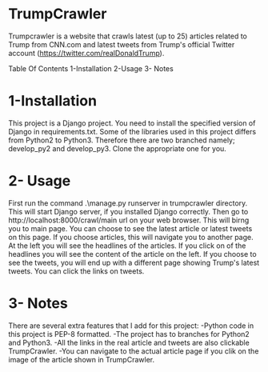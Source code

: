 # TrumpCrawler
Trumpcrawler is a website that crawls latest (up to 25) articles related to Trump from CNN.com and latest tweets from Trump's official Twitter account (https://twitter.com/realDonaldTrump).

Table Of Contents
1-Installation
2-Usage
3- Notes

# 1-Installation

This project is a Django project. You need to install the specified version of Django in requirements.txt.
Some of the libraries used in this project differs from Python2 to Python3. Therefore there are two branched namely; develop_py2 and develop_py3. Clone the appropriate one for you.

# 2- Usage

First run the command .\manage.py runserver in trumpcrawler directory.  This will start Django server, if you installed Django correctly. Then go to http://localhost:8000/crawl/main url on your web browser. This will birng you to main page. You can choose to see the latest article or latest tweets on this page.
If you choose articles, this will navigate you to another page. At the left you will see the headlines of the articles. If you click on of the headlines you will see the content of the article on the left. 
If you choose to see the tweets, you will end up with a different page showing Trump's latest tweets. You can click the links on tweets.

# 3- Notes
There are several extra features that I add for this project: -Python code in this project is PEP-8 formatted. -The project has to branches for Python2 and Python3. -All the links in the real article and tweets are also clickable TrumpCrawler. -You can navigate to the actual article page if you clik on the image of the article shown in TrumpCrawler.
